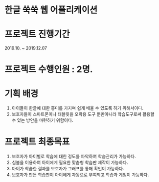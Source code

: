 # 한글 쑥쑥 웹 어플리케이션

# 프로젝트 진행기간
2019.10. ~ 2019.12.07

# 프로젝트 수행인원 : 2명.

# 기획 배경
1. 아이들이 한글에 대한 흥미를 가지며 쉽게 배울 수 있도록 하기 위해서이다.
2. 보호자들이 스마트폰이나 태블릿을 오락용 도구 뿐만아니라 학습도구로써 활용할 수 있는 방안을 마련하기 위함이다.

# 프로젝트 최종목표
1. 보호자가 아이별로 학습에 대한 정도를 파악하여 학습관리가 가능하다.
2. 심볼을 이용하여 아이에게 필요한 맞춤형 학습판 제작이 가능하다. 
3. 아이가 학습한 결과를 보호자가 그래프를 통해 확인이 가능하다. 
4. 보호자가 만든 학습판이 아이에게 자동으로 부여되고 학습과 게임이 가능하다.
